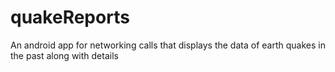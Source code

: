 # quakeReports
An android app for networking calls that displays the data of earth quakes in the past along with details
